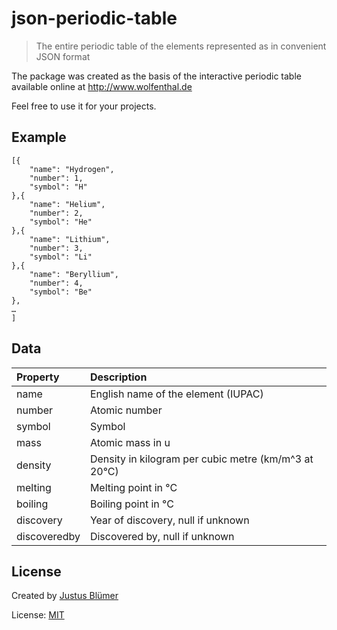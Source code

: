 # json-periodic-table

> The entire periodic table of the elements represented as in convenient JSON format

The package was created as the basis of the interactive periodic table available online at http://www.wolfenthal.de

Feel free to use it for your projects.

## Example

	[{ 
		"name": "Hydro­gen",
		"number": 1,
		"symbol": "H"
	},{ 
		"name": "He­lium",
		"number": 2,
		"symbol": "He"
	},{ 
		"name": "Lith­ium",
		"number": 3,
		"symbol": "Li"
	},{ 
		"name": "Beryl­lium",
		"number": 4,
		"symbol": "Be"
	},
	…
	]

## Data

Property|Description
:-------|:-------
name	|English name of the element (IUPAC)
number	|Atomic number
symbol	|Symbol
mass	|Atomic mass in u
density	|Density in kilogram per cubic metre (km/m^3 at 20°C)
melting |Melting point in °C
boiling |Boiling point in °C
discovery |Year of discovery, null if unknown
discoveredby |Discovered by, null if unknown

## License

Created by [Justus Blümer](http://www.justusbluemer.de)

License: [MIT](https://spdx.org/licenses/MIT.html)